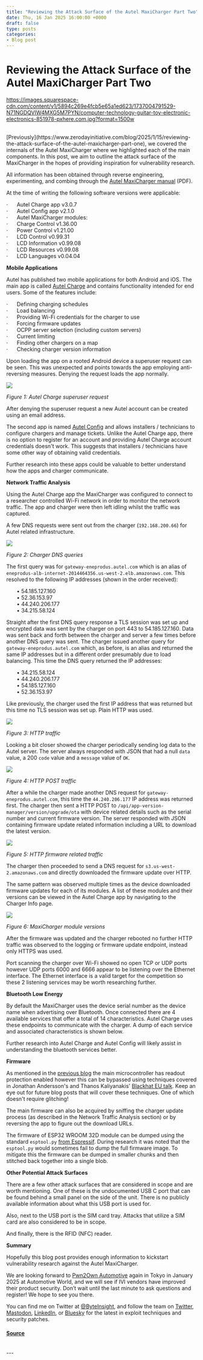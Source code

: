 ```yaml
---
title: "Reviewing the Attack Surface of the Autel MaxiCharger Part Two"
date: Thu, 16 Jan 2025 16:00:00 +0000
draft: false
type: posts
categories: 
- Blog post
---
```

# Reviewing the Attack Surface of the Autel MaxiCharger Part Two
https://images.squarespace-cdn.com/content/v1/5894c269e4fcb5e65a1ed623/1737004791529-N71NGDQVIW4MXG5M7PYN/computer-technology-guitar-toy-electronic-electronics-851978-pxhere.com.jpg?format=1500w
<br/>

<br/>
[Previously](https://www.zerodayinitiative.com/blog/2025/1/15/reviewing-the-attack-surface-of-the-autel-maxicharger-part-one), we covered the internals of the Autel MaxiCharger where we highlighted each of the main components. In this post, we aim to outline the attack surface of the MaxiCharger in the hopes of providing inspiration for vulnerability research.

All information has been obtained through reverse engineering, experimenting, and combing through the [Autel MaxiCharger manual](https://cdn.shopifycdn.net/s/files/1/0616/4486/5757/files/MaxiCharger_AC_Wallbox_-_Installation_and_Operation_Manual_v3.1_20230915_EN.pdf?v=1695996752) (PDF).

At the time of writing the following software versions were applicable:

·      Autel Charge app v3.0.7  
·      Autel Config app v2.1.0  
·      Autel MaxiCharger modules:  
·      Charge Control v1.36.00  
·      Power Control v1.21.00  
·      LCD Control v0.99.31  
·      LCD Information v0.99.08  
·      LCD Resources v0.99.08  
·      LCD Languages v0.04.04

**Mobile Applications**

Autel has published two mobile applications for both Android and iOS. The main app is called [Autel Charge](https://play.google.com/store/apps/details?id=com.autel.charge) and contains functionality intended for end users. Some of the features include:

·      Defining charging schedules  
·      Load balancing  
·      Providing Wi-Fi credentials for the charger to use  
·      Forcing firmware updates  
·      OCPP server selection (including custom servers)  
·      Current limiting  
·      Finding other chargers on a map  
·      Checking charger version information

Upon loading the app on a rooted Android device a superuser request can be seen. This was unexpected and points towards the app employing anti-reversing measures. Denying the request loads the app normally.

![](https://images.squarespace-cdn.com/content/v1/5894c269e4fcb5e65a1ed623/810bb29c-1cbf-4f6b-b568-70f05c2ffd48/Picture1.png?format=1000w)

_Figure 1: Autel Charge superuser request_

After denying the superuser request a new Autel account can be created using an email address.

The second app is named [Autel Config](https://play.google.com/store/apps/details?id=com.autel.config) and allows installers / technicians to configure chargers and manage tickets. Unlike the Autel Charge app, there is no option to register for an account and providing Autel Charge account credentials doesn't work. This suggests that installers / technicians have some other way of obtaining valid credentials.

Further research into these apps could be valuable to better understand how the apps and charger communicate.

**Network Traffic Analysis**

Using the Autel Charge app the MaxiCharger was configured to connect to a researcher controlled Wi-Fi network in order to monitor the network traffic. The app and charger were then left idling whilst the traffic was captured.

A few DNS requests were sent out from the charger (`192.168.200.66`) for Autel related infrastructure.

![](https://images.squarespace-cdn.com/content/v1/5894c269e4fcb5e65a1ed623/18e3ad11-5ddc-4f37-bfd4-609d360fa1dd/Picture2.png?format=1000w)

_Figure 2: Charger DNS queries_

The first query was for `gateway-eneprodus.autel.com` which is an alias of `eneprodus-alb-internet-2014464356.us-west-2.elb.amazonaws.com`. This resolved to the following IP addresses (shown in the order received):

       • 54.185.127.160  
       • 52.36.153.97  
       • 44.240.206.177  
       • 34.215.58.124

Straight after the first DNS query response a TLS session was set up and encrypted data was sent by the charger on port 443 to 54.185.127.160. Data was sent back and forth between the charger and server a few times before another DNS query was sent. The charger issued another query for `gateway-eneprodus.autel.com` which, as before, is an alias and returned the same IP addresses but in a different order presumably due to load balancing. This time the DNS query returned the IP addresses:

       • 34.215.58.124  
       • 44.240.206.177  
       • 54.185.127.160  
       • 52.36.153.97

Like previously, the charger used the first IP address that was returned but this time no TLS session was set up. Plain HTTP was used.

![](https://images.squarespace-cdn.com/content/v1/5894c269e4fcb5e65a1ed623/1889aec2-511a-4a6c-b968-ec288ad67f62/Picture3.png?format=1000w)

_Figure 3: HTTP traffic_

Looking a bit closer showed the charger periodically sending log data to the Autel server. The server always responded with JSON that had a null `data` value, a 200 `code` value and a `message` value of `OK`.

![](https://images.squarespace-cdn.com/content/v1/5894c269e4fcb5e65a1ed623/ce1fcfd8-e90b-4d3b-b6c6-d0f8d2c18ef6/Picture4.png?format=1000w)

_Figure 4: HTTP POST traffic_

After a while the charger made another DNS request for `gateway-eneprodus.autel.com`, this time the `44.240.206.177` IP address was returned first. The charger then sent a HTTP POST to `/api/app-version-manager/version/upgrade/ota` with device related details such as the serial number and current firmware version. The server responded with JSON containing firmware update related information including a URL to download the latest version.

![](https://images.squarespace-cdn.com/content/v1/5894c269e4fcb5e65a1ed623/45f0fbd9-b884-4c0a-bf93-165ddb38108f/Picture5.png?format=1000w)

_Figure 5: HTTP firmware related traffic_

The charger then proceeded to send a DNS request for `s3.us-west-2.amazonaws.com` and directly downloaded the firmware update over HTTP.

The same pattern was observed multiple times as the device downloaded firmware updates for each of its modules. A list of these modules and their versions can be viewed in the Autel Charge app by navigating to the Charger Info page.

![](https://images.squarespace-cdn.com/content/v1/5894c269e4fcb5e65a1ed623/8b3d880e-1c58-4d25-802b-85f0f777a1a6/Picture6.png?format=1000w)

_Figure 6: MaxiCharger module versions_

After the firmware was updated and the charger rebooted no further HTTP traffic was observed to the logging or firmware update endpoint, instead only HTTPS was used.

Port scanning the charger over Wi-Fi showed no open TCP or UDP ports however UDP ports 6000 and 6666 appear to be listening over the Ethernet interface. The Ethernet interface is a valid target for the competition so these 2 listening services may be worth researching further.

**Bluetooth Low Energy**

By default the MaxiCharger uses the device serial number as the device name when advertising over Bluetooth. Once connected there are 4 available services that offer a total of 14 characteristics. Autel Charge uses these endpoints to communicate with the charger. A dump of each service and associated characteristics is shown below.

Further research into Autel Charge and Autel Config will likely assist in understanding the bluetooth services better.

**Firmware**

As mentioned in the [previous blog](https://www.zerodayinitiative.com/blog/2025/1/15/reviewing-the-attack-surface-of-the-autel-maxicharger-part-one) the main microcontroller has readout protection enabled however this can be bypassed using techniques covered in Jonathan Andersson's and Thanos Kaliyanakis' [Blackhat EU talk](https://www.blackhat.com/eu-24/briefings/schedule/index.html#decoding-em-fi-attacks-lessons-learned-from-glitching-the-gigadevice-gdf-42681). Keep an eye out for future blog posts that will cover these techniques. One of which doesn't require glitching!

The main firmware can also be acquired by sniffing the charger update process (as described in the Network Traffic Analysis section) or by reversing the app to figure out the download URLs.

The firmware of ESP32 WROOM 32D module can be dumped using the standard `esptool.py` [from Espressif](https://github.com/espressif/esptool). During research it was noted that the `esptool.py` would sometimes fail to dump the full firmware image. To mitigate this the firmware can be dumped in smaller chunks and then stitched back together into a single blob.

**Other Potential Attack Surfaces**

There are a few other attack surfaces that are considered in scope and are worth mentioning. One of these is the undocumented USB C port that can be found behind a small panel on the side of the unit. There is no publicly available information about what this USB port is used for.

Also, next to the USB port is the SIM card tray. Attacks that utilize a SIM card are also considered to be in scope.

And finally, there is the RFID (NFC) reader.

**Summary**

Hopefully this blog post provides enough information to kickstart vulnerability research against the Autel MaxiCharger.

We are looking forward to [Pwn2Own Automotive](https://www.zerodayinitiative.com/blog/2024/9/23/announcing-pwn2own-automotive-for-2025) again in Tokyo in January 2025 at Automotive World, and we will see if IVI vendors have improved their product security. Don’t wait until the last minute to ask questions and register! We hope to see you there.

You can find me on Twitter at [@ByteInsight](https://www.x.com/ByteInsight), and follow the team on [Twitter](https://www.twitter.com/thezdi), [Mastodon](https://infosec.exchange/@thezdi), [LinkedIn](https://www.linkedin.com/company/zerodayinitiative), or [Bluesky](https://bsky.app/profile/thezdi.bsky.social) for the latest in exploit techniques and security patches.

#### [Source](https://www.thezdi.com/blog/2025/1/15/reviewing-the-attack-surface-of-the-autel-maxicharger-part-two)

<br/>
---
